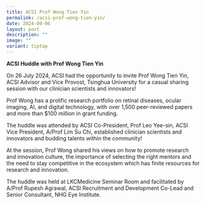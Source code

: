 ```yaml
---
title: ACSI Prof Wong Tien Yin
permalink: /acsi-prof-wong-tien-yin/
date: 2024-09-06
layout: post
description: ""
image: ""
variant: tiptap
---
```

<p><strong>ACSI Huddle with Prof Wong Tien Yin</strong>
</p>
<p>On 26 July 2024, ACSI had the opportunity to invite Prof Wong Tien Yin,
ACSI Advisor and Vice Provost, Tsinghua University for a casual sharing
session with our clinician scientists and innovators!&nbsp;</p>
<p>Prof Wong has a prolific research portfolio on retinal diseases, ocular
imaging, AI, and digital technology, with over 1,500 peer-reviewed papers
and more than $100 million in grant funding.</p>
<p>The huddle was attended by ACSI Co-President, Prof Leo Yee-sin, ACSI Vice
President, A/Prof Lim Su Chi, established clinician scientists and innovators
and budding talents within the community!</p>
<p>At the session, Prof Wong shared his views on how to promote research
and innovation culture, the importance of selecting the right mentors and
the need to stay competitive in the ecosystem which has finite resources
for research and innovation.</p>
<p>The huddle was held at LKCMedicine Seminar Room and facilitated by A/Prof
Rupesh Agrawal, ACSI Recruitment and Development Co-Lead and Senior Consultant,
NHG Eye Institute.</p>
<p></p>
<p></p>